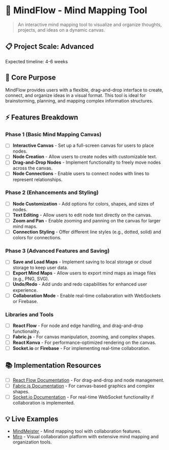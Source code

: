 # 🧠 MindFlow - Mind Mapping Tool
> An interactive mind mapping tool to visualize and organize thoughts, projects, and ideas on a dynamic canvas.

## 📋 Project Scale: Advanced
Expected timeline: 4-6 weeks

## 🎯 Core Purpose
MindFlow provides users with a flexible, drag-and-drop interface to create, connect, and organize ideas in a visual format. This tool is ideal for brainstorming, planning, and mapping complex information structures.

## ⚡ Features Breakdown

### Phase 1 (Basic Mind Mapping Canvas)
- [ ] **Interactive Canvas** - Set up a full-screen canvas for users to place nodes.
- [ ] **Node Creation** - Allow users to create nodes with customizable text.
- [ ] **Drag-and-Drop Nodes** - Implement functionality to freely move nodes across the canvas.
- [ ] **Node Connections** - Enable users to connect nodes with lines to represent relationships.

### Phase 2 (Enhancements and Styling)
- [ ] **Node Customization** - Add options for colors, shapes, and sizes of nodes.
- [ ] **Text Editing** - Allow users to edit node text directly on the canvas.
- [ ] **Zoom and Pan** - Enable zooming and panning on the canvas for larger mind maps.
- [ ] **Connection Styling** - Offer different line styles (e.g., dotted, solid) and colors for connections.

### Phase 3 (Advanced Features and Saving)
- [ ] **Save and Load Maps** - Implement saving to local storage or cloud storage to keep user data.
- [ ] **Export Mind Maps** - Allow users to export mind maps as image files (e.g., PNG, SVG).
- [ ] **Undo/Redo** - Add undo and redo capabilities for enhanced user experience.
- [ ] **Collaboration Mode** - Enable real-time collaboration with WebSockets or Firebase.

### Libraries and Tools
- [ ] **React Flow** - For node and edge handling, and drag-and-drop functionality.
- [ ] **Fabric.js** - For canvas manipulation, zooming, and complex shapes.
- [ ] **React Konva** - For performance-optimized rendering on the canvas.
- [ ] **Socket.io** or **Firebase** - For implementing real-time collaboration.

## 📚 Implementation Resources
- [ ] [React Flow Documentation](https://reactflow.dev/) - For drag-and-drop and node management.
- [ ] [Fabric.js Documentation](http://fabricjs.com/docs/) - For canvas-based graphics and complex shapes.
- [ ] [Socket.io Documentation](https://socket.io/docs/) - For real-time WebSocket functionality if collaboration is implemented.

## 💡 Live Examples
- [MindMeister](https://www.mindmeister.com/) - Mind mapping tool with collaboration features.
- [Miro](https://miro.com/) - Visual collaboration platform with extensive mind mapping and organization tools.